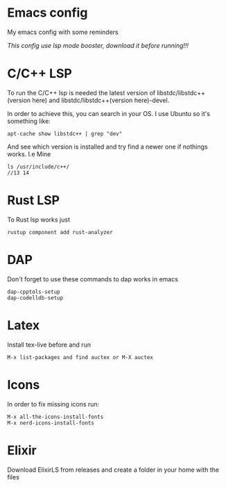 # Emacs config

My emacs config with some reminders

*This config use lsp mode booster, download it before running!!!*


# C/C++ LSP


To run the C/C++ lsp is needed the latest version of libstdc/libstdc++(version here) and libstdc/libstdc++(version here)-devel.

In order to achieve this, you can search in your OS. I use Ubuntu so it's something like:

```
apt-cache show libstdc++ | grep "dev"
```

And see which version is installed and try find a newer one if nothings works. I.e Mine

```
ls /usr/include/c++/  
//13 14
```

# Rust LSP

To Rust lsp works just

```
rustup component add rust-analyzer
```

# DAP

Don't forget to use these commands to dap works in emacs

```
dap-cpptols-setup
dap-codelldb-setup
```


# Latex

Install tex-live before and run
```
M-x list-packages and find auctex or M-X auctex
```

# Icons

In order to fix missing icons run:

```
M-x all-the-icons-install-fonts
M-x nerd-icons-install-fonts
```

# Elixir

Download ElixirLS from releases and create a folder in your home with the files
